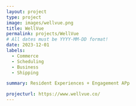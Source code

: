 ```yaml
---
layout: project
type: project
image: images/wellvue.png
title: WellVue
permalink: projects/WellVue
# All dates must be YYYY-MM-DD format!
date: 2023-12-01
labels:
  - Commerce
  - Scheduling
  - Business
  - Shipping

summary: Resident Experiences + Engagement APp

projecturl: https://www.wellvue.co/
---
```

